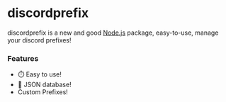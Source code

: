 # discordprefix

discordprefix is a new and good [Node.js](https://nodejs.org) package, easy-to-use, manage your discord prefixes!

### Features

- ⏱️ Easy to use!
- 📁 JSON database!
- Custom Prefixes!  